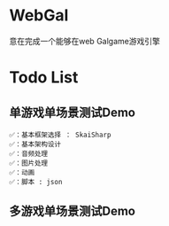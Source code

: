 # WebGal

意在完成一个能够在web Galgame游戏引擎

# Todo List

## 单游戏单场景测试Demo

```
✅：基本框架选择 ： SkaiSharp
✅：基本架构设计
✅：音频处理
✅：图片处理
✅：动画
✅：脚本 : json
```

## 多游戏单场景测试Demo